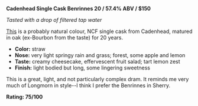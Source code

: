 **Cadenhead Single Cask Benrinnes 20 / 57.4% ABV / $150**

*Tasted with a drop of filtered tap water*

[This](https://www.whiskybase.com/whiskies/whisky/137725/benrinnes-1997-ca) is a probably natural colour, NCF single cask from Cadenhead, matured in oak (ex-Bourbon from the taste) for 20 years.

* **Color:** straw
* **Nose:** very light springy rain and grass; forest, some apple and lemon
* **Taste:** creamy cheesecake, effervescent fruit salad; tart lemon zest
* **Finish:** light bodied but long, some lingering sweetness

This is a great, light, and not particularly complex dram.  It reminds me very much of Longmorn in style--I think I prefer the Benrinnes in Sherry.

**Rating: 75/100**